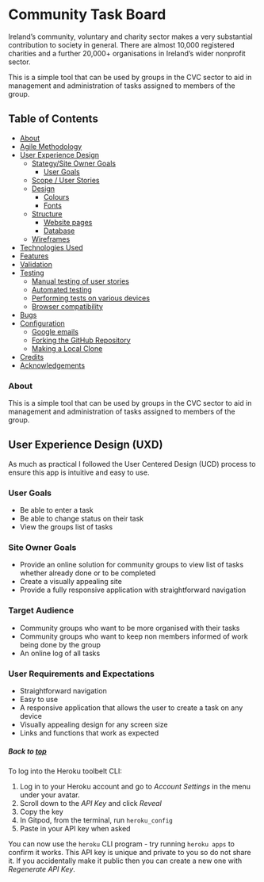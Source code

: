<h1> Community Task Board </h1>

Ireland’s community, voluntary and charity sector makes a very substantial contribution to society in general. There are almost 10,000 registered charities and a further 20,000+ organisations in Ireland’s wider nonprofit sector.

This is a simple tool that can be used by groups in the CVC sector to aid in management and administration of tasks assigned to members of the group.

## Table of Contents
  - [About](#about)
  - [Agile Methodology](#agile)
  - [User Experience Design](#user-experience)
    - [Stategy/Site Owner Goals](#site-owner-goals)
        - [User Goals](#user-goals)
    - [Scope / User Stories](#user-stories)
    - [Design](#design)
        - [Colours](#colours)
        - [Fonts](#fonts)
    - [Structure](#structure)
      - [Website pages](#website-pages)
      - [Database](#database)
    - [Wireframes](#wireframes)
  - [Technologies Used](#technologies-used)
  - [Features](#features)
  - [Validation](#validation)
  - [Testing](#testing)
    - [Manual testing of user stories](#manual-testing-of-user-stories)
    - [Automated testing](#automated-testing)
    - [Performing tests on various devices](#performing-tests-on-various-devices)
    - [Browser compatibility](#browser-compatibility)
  - [Bugs](#bugs)
  - [Configuration](#configuration)
    - [Google emails](#google-emails)
    - [Forking the GitHub Repository](#forking-the-github-repository)
    - [Making a Local Clone](#making-a-local-clone)
  - [Credits](#credits)
  - [Acknowledgements](#acknowledgements)

  ### About

This is a simple tool that can be used by groups in the CVC sector to aid in management and administration of tasks assigned to members of the group.

## User Experience Design (UXD)

As much as practical I followed the User Centered Design (UCD) process to ensure this app is intuitive and easy to use.

### User Goals

- Be able to enter a task
- Be able to change status on their task 
- View the groups list of tasks

### Site Owner Goals

- Provide an online solution for community groups to view list of tasks whether already done or to be completed
- Create a visually appealing site
- Provide a fully responsive application with straightforward navigation




### Target Audience
- Community groups who want to be more organised with their tasks
- Community groups who want to keep non members informed of work being done by the group
- An online log of all tasks 

### User Requirements and Expectations

- Straightforward navigation
- Easy to use
- A responsive application that allows the user to create a task on any device
- Visually appealing design for any screen size
- Links and functions that work as expected

##### Back to [top](#table-of-contents)


To log into the Heroku toolbelt CLI:

1. Log in to your Heroku account and go to *Account Settings* in the menu under your avatar.
2. Scroll down to the *API Key* and click *Reveal*
3. Copy the key
4. In Gitpod, from the terminal, run `heroku_config`
5. Paste in your API key when asked

You can now use the `heroku` CLI program - try running `heroku apps` to confirm it works. This API key is unique and private to you so do not share it. If you accidentally make it public then you can create a new one with _Regenerate API Key_.
